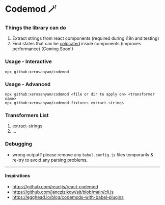 # Codemod 🪄
 
### Things the library can do
1. Extract strings from react components (required during i18n and testing)
2. Find states that can be [colocated](https://kentcdodds.com/blog/state-colocation-will-make-your-react-app-faster) inside components (improves performance) (Coming Soon!) 

### Usage - Interactive
```
npx github:xerosanyam/codemod
```

### Usage - Advanced
```
npx github:xerosanyam/codemod <file or dir to apply on> <transformer name>
npx github:xerosanyam/codemod fixtures extract-strings
```

### Transformers List
1. extract-strings
2. ...

### Debugging

- wrong output? please remove any `babel.config.js` files temporarily & re-try to avoid any parsing problems.
---
#### Inspirations

- https://github.com/reactjs/react-codemod
- https://github.com/janczizikow/sjt/blob/main/cli.js
- https://egghead.io/blog/codemods-with-babel-plugins
